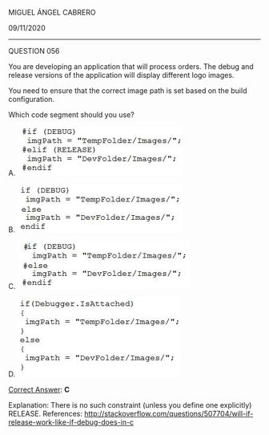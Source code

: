 MIGUEL ÁNGEL CABRERO

09/11/2020

_________________________________________________________

QUESTION 056

You are developing an application that will process orders. The debug and release versions of the application will display different logo images.

You need to ensure that the correct image path is set based on the build configuration.

Which code segment should you use?

A. ![056-01](img\056-01.jpg)

B. ![056-01](img\056-02.jpg)

C. ![056-01](img\056-03.jpg)

D. ![056-01](img\056-04.jpg)

<u>Correct Answer</u>: **C**

Explanation:
There is no such constraint (unless you define one explicitly) RELEASE. 
References: http://stackoverflow.com/questions/507704/will-if-release-work-like-if-debug-does-in-c